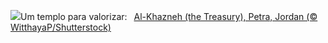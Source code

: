 ![](https://www.bing.com/th?id=OHR.PetraTreasury_PT-BR8415620611_UHD.jpg&w=1000)Um templo para valorizar:&nbsp;&ensp;[Al-Khazneh (the Treasury), Petra, Jordan (© WitthayaP/Shutterstock)](https://www.bing.com/th?id=OHR.PetraTreasury_PT-BR8415620611_UHD.jpg)
<br><br/>
